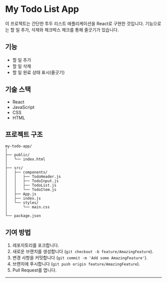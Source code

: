 # My Todo List App

이 프로젝트는 간단한 투두 리스트 애플리케이션을 React로 구현한 것입니다.
기능으로는 할 일 추가, 삭제와 체크박스 체크를 통해 줄긋기가 있습니다.

## 기능

- 할 일 추가
- 할 일 삭제
- 할 일 완료 상태 표시(줄긋기)

## 기술 스택

- React
- JavaScript
- CSS
- HTML

## 프로젝트 구조

```
my-todo-app/
│
├── public/
│   └── index.html
│
├── src/
│   ├── components/
│   │   ├── TodoHeader.js
│   │   ├── TodoInput.js
│   │   ├── TodoList.js
│   │   └── TodoItem.js
│   ├── App.js
│   ├── index.js
│   └── styles/
│       └── main.css
│
└── package.json
```

## 기여 방법

1. 레포지토리를 포크합니다.
2. 새로운 브랜치를 생성합니다 (`git checkout -b feature/AmazingFeature`).
3. 변경 사항을 커밋합니다 (`git commit -m 'Add some AmazingFeature'`).
4. 브랜치에 푸시합니다 (`git push origin feature/AmazingFeature`).
5. Pull Request를 엽니다.

---
